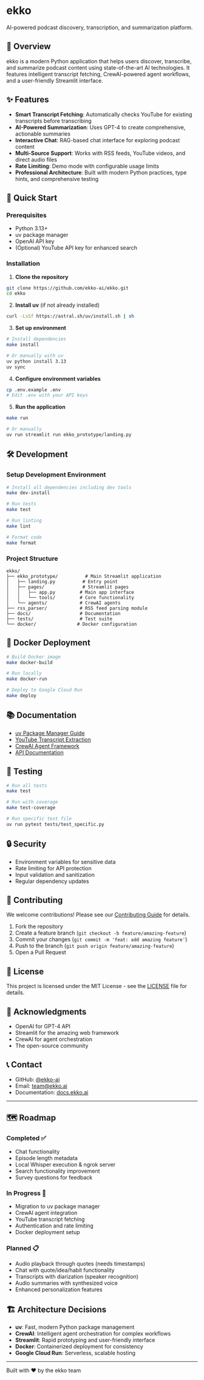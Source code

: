# ekko

AI-powered podcast discovery, transcription, and summarization platform.

## 🎯 Overview

ekko is a modern Python application that helps users discover, transcribe, and summarize podcast content using state-of-the-art AI technologies. It features intelligent transcript fetching, CrewAI-powered agent workflows, and a user-friendly Streamlit interface.

## ✨ Features

- **Smart Transcript Fetching**: Automatically checks YouTube for existing transcripts before transcribing
- **AI-Powered Summarization**: Uses GPT-4 to create comprehensive, actionable summaries
- **Interactive Chat**: RAG-based chat interface for exploring podcast content
- **Multi-Source Support**: Works with RSS feeds, YouTube videos, and direct audio files
- **Rate Limiting**: Demo mode with configurable usage limits
- **Professional Architecture**: Built with modern Python practices, type hints, and comprehensive testing

## 🚀 Quick Start

### Prerequisites

- Python 3.13+
- uv package manager
- OpenAI API key
- (Optional) YouTube API key for enhanced search

### Installation

1. **Clone the repository**
```bash
git clone https://github.com/ekko-ai/ekko.git
cd ekko
```

2. **Install uv** (if not already installed)
```bash
curl -LsSf https://astral.sh/uv/install.sh | sh
```

3. **Set up environment**
```bash
# Install dependencies
make install

# Or manually with uv
uv python install 3.13
uv sync
```

4. **Configure environment variables**
```bash
cp .env.example .env
# Edit .env with your API keys
```

5. **Run the application**
```bash
make run

# Or manually
uv run streamlit run ekko_prototype/landing.py
```

## 🛠️ Development

### Setup Development Environment

```bash
# Install all dependencies including dev tools
make dev-install

# Run tests
make test

# Run linting
make lint

# Format code
make format
```

### Project Structure

```
ekko/
├── ekko_prototype/          # Main Streamlit application
│   ├── landing.py          # Entry point
│   ├── pages/              # Streamlit pages
│   │   ├── app.py         # Main app interface
│   │   └── tools/         # Core functionality
│   └── agents/            # CrewAI agents
├── rss_parser/            # RSS feed parsing module
├── docs/                  # Documentation
├── tests/                 # Test suite
└── docker/               # Docker configuration
```

## 🐳 Docker Deployment

```bash
# Build Docker image
make docker-build

# Run locally
make docker-run

# Deploy to Google Cloud Run
make deploy
```

## 📚 Documentation

- [uv Package Manager Guide](docs/how_to_uv.md)
- [YouTube Transcript Extraction](docs/yt_dlp_guide.md)
- [CrewAI Agent Framework](docs/crewAI_101.md)
- [API Documentation](docs/api.md)

## 🧪 Testing

```bash
# Run all tests
make test

# Run with coverage
make test-coverage

# Run specific test file
uv run pytest tests/test_specific.py
```

## 🔒 Security

- Environment variables for sensitive data
- Rate limiting for API protection
- Input validation and sanitization
- Regular dependency updates

## 🤝 Contributing

We welcome contributions! Please see our [Contributing Guide](CONTRIBUTING.md) for details.

1. Fork the repository
2. Create a feature branch (`git checkout -b feature/amazing-feature`)
3. Commit your changes (`git commit -m 'feat: add amazing feature'`)
4. Push to the branch (`git push origin feature/amazing-feature`)
5. Open a Pull Request

## 📄 License

This project is licensed under the MIT License - see the [LICENSE](LICENSE) file for details.

## 🙏 Acknowledgments

- OpenAI for GPT-4 API
- Streamlit for the amazing web framework
- CrewAI for agent orchestration
- The open-source community

## 📞 Contact

- GitHub: [@ekko-ai](https://github.com/ekko-ai/ekko)
- Email: team@ekko.ai
- Documentation: [docs.ekko.ai](https://docs.ekko.ai)

---

## 🗺️ Roadmap

### Completed ✅
- Chat functionality
- Episode length metadata
- Local Whisper execution & ngrok server
- Search functionality improvement
- Survey questions for feedback

### In Progress 🚧
- Migration to uv package manager
- CrewAI agent integration
- YouTube transcript fetching
- Authentication and rate limiting
- Docker deployment setup

### Planned 📋
- Audio playback through quotes (needs timestamps)
- Chat with quote/idea/habit functionality
- Transcripts with diarization (speaker recognition)
- Audio summaries with synthesized voice
- Enhanced personalization features

## 🏗️ Architecture Decisions

- **uv**: Fast, modern Python package management
- **CrewAI**: Intelligent agent orchestration for complex workflows
- **Streamlit**: Rapid prototyping and user-friendly interface
- **Docker**: Containerized deployment for consistency
- **Google Cloud Run**: Serverless, scalable hosting

---

Built with ❤️ by the ekko team
